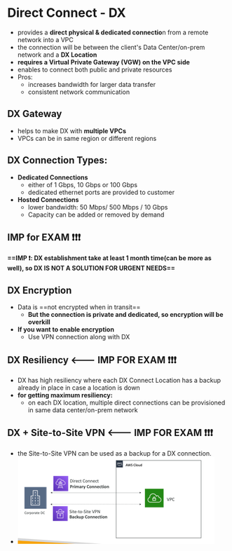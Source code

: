 
# Direct Connect - DX

- provides a **direct physical & dedicated connectio**n from a remote network into a VPC
- the connection will be between the client's Data Center/on-prem network and a **DX Location**
- **requires a Virtual Private Gateway (VGW) on the VPC side**
- enables to connect both public and private resources
- Pros:
	- increases bandwidth for larger data transfer
	- consistent network communication

## DX Gateway

- helps to make DX with **multiple VPCs**
- VPCs can be in same region or different regions

## DX Connection Types:

- **Dedicated Connections**
	- either of 1 Gbps, 10 Gbps or 100 Gbps
	- dedicated ethernet ports are provided to customer
- **Hosted Connections**
	- lower bandwidth: 50 Mbps/ 500 Mbps / 10 Gbps
	- Capacity can be added or removed by demand

## IMP for EXAM ❗️❗️❗️
**==IMP ❗️: DX establishment take at least 1 month time(can be more as well), so DX IS NOT A SOLUTION FOR URGENT NEEDS==**


## DX Encryption

- Data is ==not encrypted when in transit==
	- **But the connection is private and dedicated, so encryption will be overkill**
- **If you want to enable encryption**
	- Use VPN connection along with DX

## DX Resiliency <--- IMP FOR EXAM ❗️❗️❗️

- DX has high resiliency where each DX Connect Location has a backup already in place in case a location is down
- **for getting maximum resiliency:**
	- on each DX location, multiple direct connections can be provisioned in same data center/on-prem network

## DX + Site-to-Site VPN <--- IMP FOR EXAM ❗️❗️❗️

- the Site-to-Site VPN can be used as a backup for a DX connection.
- ![image](../../img/Pasted_image_20240504161942.png)
